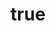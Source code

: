 ---
title: {
	'ru': 'Фобия',
	'en': 'Phobia',
}
# dateStart: 2020
dateEnd: 2019
images: ['фобия.tif']
extra: {
	'ru': 'картон, акрил',
	'en': 'cardboard, acrylic paint',
}
size: 'A4'
# size: '29.7 x 42 cm'
# display: false
# text: ''
---
